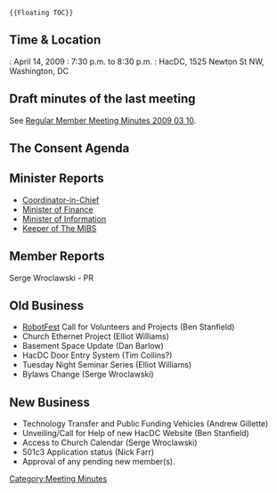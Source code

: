 ```{=mediawiki}
{{Floating TOC}}
```
## Time & Location

:   April 14, 2009
:   7:30 p.m. to 8:30 p.m.
:   HacDC, 1525 Newton St NW, Washington, DC

## Draft minutes of the last meeting

See [Regular Member Meeting Minutes 2009 03
10](Regular_Member_Meeting_Minutes_2009_03_10).

## The Consent Agenda

## Minister Reports

-   [Coordinator-in-Chief](Coordinator-in-Chief)
-   [Minister of Finance](Minister_of_Finance)
-   [Minister of Information](Minister_of_Information)
-   [Keeper of The MIBS](Keeper_of_The_MIBS)

## Member Reports

Serge Wroclawski - PR

## Old Business

-   [RobotFest](http://www.robotfest.com/) Call for Volunteers and
    Projects (Ben Stanfield)
-   Church Ethernet Project (Elliot Williams)
-   Basement Space Update (Dan Barlow)
-   HacDC Door Entry System (Tim Collins?)
-   Tuesday Night Seminar Series (Elliot Williams)
-   Bylaws Change (Serge Wroclawski)

## New Business

-   Technology Transfer and Public Funding Vehicles (Andrew Gillette)
-   Unveiling/Call for Help of new HacDC Website (Ben Stanfield)
-   Access to Church Calendar (Serge Wroclawski)
-   501c3 Application status (Nick Farr)
-   Approval of any pending new member(s).

[Category:Meeting Minutes](Category:Meeting_Minutes)
